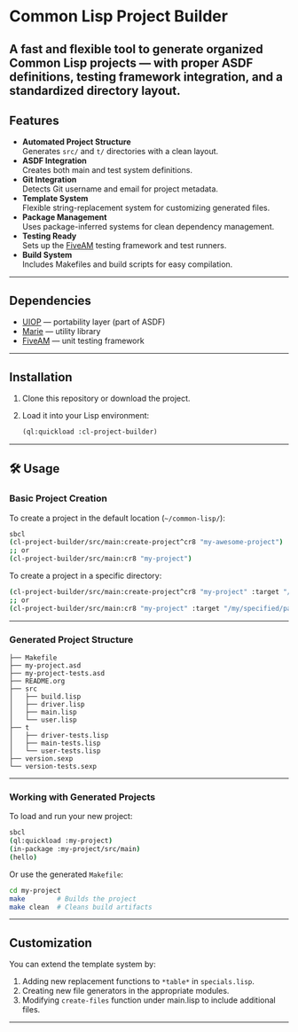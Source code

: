 # Common Lisp Project Builder

A fast and flexible tool to generate organized Common Lisp projects — with proper ASDF definitions, testing framework integration, and a standardized directory layout.
---

## Features
- **Automated Project Structure**  
  Generates `src/` and `t/` directories with a clean layout.
- **ASDF Integration**  
  Creates both main and test system definitions.
- **Git Integration**  
  Detects Git username and email for project metadata.
- **Template System**  
  Flexible string-replacement system for customizing generated files.
- **Package Management**  
  Uses package-inferred systems for clean dependency management.
- **Testing Ready**  
  Sets up the [FiveAM](https://github.com/lispci/fiveam) testing framework and test runners.
- **Build System**  
  Includes Makefiles and build scripts for easy compilation.
---

## Dependencies

- [UIOP](https://quickref.common-lisp.net/uiop.html) — portability layer (part of ASDF)  
- [Marie](https://github.com/krei-systems/marie/tree/main) — utility library  
- [FiveAM](https://github.com/lispci/fiveam) — unit testing framework  
---

## Installation

1. Clone this repository or download the project.
2. Load it into your Lisp environment:

    ```lisp
    (ql:quickload :cl-project-builder)
    ```

---

## 🛠️ Usage

### Basic Project Creation

To create a project in the default location (`~/common-lisp/`):

```bash
sbcl
(cl-project-builder/src/main:create-project^cr8 "my-awesome-project")
;; or
(cl-project-builder/src/main:cr8 "my-project")
```

To create a project in a specific directory:

```bash
(cl-project-builder/src/main:create-project^cr8 "my-project" :target "/my/specified/path")
;; or
(cl-project-builder/src/main:cr8 "my-project" :target "/my/specified/path")
```
---

### Generated Project Structure

```plaintext
├── Makefile
├── my-project.asd
├── my-project-tests.asd
├── README.org
├── src
│   ├── build.lisp
│   ├── driver.lisp
│   ├── main.lisp
│   └── user.lisp
├── t
│   ├── driver-tests.lisp
│   ├── main-tests.lisp
│   └── user-tests.lisp
├── version.sexp
└── version-tests.sexp
```
---

### Working with Generated Projects

To load and run your new project:

```bash
sbcl
(ql:quickload :my-project)
(in-package :my-project/src/main)
(hello)
```

Or use the generated `Makefile`:

```bash
cd my-project
make        # Builds the project
make clean  # Cleans build artifacts
```
---

## Customization

You can extend the template system by:

1. Adding new replacement functions to `*table*` in `specials.lisp`.
2. Creating new file generators in the appropriate modules.
3. Modifying `create-files` function under main.lisp to include additional files.
---

